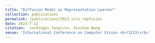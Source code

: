```yaml
---
title: "Diffusion Model as Representation Learner"
collection: publications
permalink: /publications/2023_iccv_repfusion
date: 2023-7-12
citation:  <u>Xingyi Yang</u>, Xinchao Wang
venue: 'International Conference on Computer Vision <b>(ICCV)</b>'
---
```


